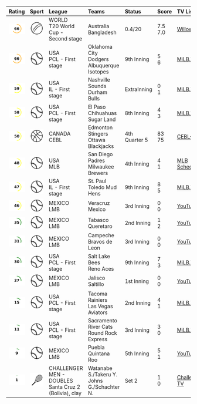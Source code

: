 | Rating                                                                                                                                 | Sport                                                                                                                | League                                                   | Teams                                          | Status        | Score      | TV Listing                                                                                                      |
|:---------------------------------------------------------------------------------------------------------------------------------------|:---------------------------------------------------------------------------------------------------------------------|:---------------------------------------------------------|:-----------------------------------------------|:--------------|:-----------|:----------------------------------------------------------------------------------------------------------------|
| <img src="https://raw.githubusercontent.com/BlakeDuncan25/Donut-SVG-Ratings/bac4e4a278175106499642192132b1786a9aec38/66.svg" alt="66"> | <img src="https://raw.githubusercontent.com/BlakeDuncan25/Donut-SVG-Ratings/master/cricket.png" alt="Cricket">       | WORLD<br>T20 World Cup - Second stage                    | Australia<br>Bangladesh                        | 0.4/20        | 7.5<br>7.0 | <a href="https://www.willow.tv/">Willow</a>                                                                     |
| <img src="https://raw.githubusercontent.com/BlakeDuncan25/Donut-SVG-Ratings/bac4e4a278175106499642192132b1786a9aec38/66.svg" alt="66"> | <img src="https://raw.githubusercontent.com/BlakeDuncan25/Donut-SVG-Ratings/master/baseball.png" alt="Baseball">     | USA<br>PCL - First stage                                 | Oklahoma City Dodgers<br>Albuquerque Isotopes  | 9th Inning    | 5<br>6     | <a href="http://milb.tv/">MiLB.TV</a>                                                                           |
| <img src="https://raw.githubusercontent.com/BlakeDuncan25/Donut-SVG-Ratings/bac4e4a278175106499642192132b1786a9aec38/59.svg" alt="59"> | <img src="https://raw.githubusercontent.com/BlakeDuncan25/Donut-SVG-Ratings/master/baseball.png" alt="Baseball">     | USA<br>IL - First stage                                  | Nashville Sounds<br>Durham Bulls               | ExtraInning   | 0<br>1     | <a href="http://milb.tv/">MiLB.TV</a>                                                                           |
| <img src="https://raw.githubusercontent.com/BlakeDuncan25/Donut-SVG-Ratings/bac4e4a278175106499642192132b1786a9aec38/58.svg" alt="58"> | <img src="https://raw.githubusercontent.com/BlakeDuncan25/Donut-SVG-Ratings/master/baseball.png" alt="Baseball">     | USA<br>PCL - First stage                                 | El Paso Chihuahuas<br>Sugar Land               | 8th Inning    | 4<br>3     | <a href="http://milb.tv/">MiLB.TV</a>                                                                           |
| <img src="https://raw.githubusercontent.com/BlakeDuncan25/Donut-SVG-Ratings/bac4e4a278175106499642192132b1786a9aec38/50.svg" alt="50"> | <img src="https://raw.githubusercontent.com/BlakeDuncan25/Donut-SVG-Ratings/master/basketball.png" alt="Basketball"> | CANADA<br>CEBL                                           | Edmonton Stingers<br>Ottawa Blackjacks         | 4th Quarter 5 | 83<br>75   | <a href="https://plus.cebl.ca/">CEBL+</a>                                                                       |
| <img src="https://raw.githubusercontent.com/BlakeDuncan25/Donut-SVG-Ratings/bac4e4a278175106499642192132b1786a9aec38/48.svg" alt="48"> | <img src="https://raw.githubusercontent.com/BlakeDuncan25/Donut-SVG-Ratings/master/baseball.png" alt="Baseball">     | USA<br>MLB                                               | San Diego Padres<br>Milwaukee Brewers          | 4th Inning    | 4<br>1     | <a href="https://www.mlb.com/schedule">MLB Schedule</a>                                                         |
| <img src="https://raw.githubusercontent.com/BlakeDuncan25/Donut-SVG-Ratings/bac4e4a278175106499642192132b1786a9aec38/47.svg" alt="47"> | <img src="https://raw.githubusercontent.com/BlakeDuncan25/Donut-SVG-Ratings/master/baseball.png" alt="Baseball">     | USA<br>IL - First stage                                  | St. Paul<br>Toledo Mud Hens                    | 9th Inning    | 8<br>5     | <a href="http://milb.tv/">MiLB.TV</a>                                                                           |
| <img src="https://raw.githubusercontent.com/BlakeDuncan25/Donut-SVG-Ratings/bac4e4a278175106499642192132b1786a9aec38/46.svg" alt="46"> | <img src="https://raw.githubusercontent.com/BlakeDuncan25/Donut-SVG-Ratings/master/baseball.png" alt="Baseball">     | MEXICO<br>LMB                                            | Veracruz<br>Mexico                             | 3rd Inning    | 0<br>0     | <a href="https://www.youtube.com/results?search_query=liga+mexicana+de+beisbol&sp=EgJAAQ%253D%253D">YouTube</a> |
| <img src="https://raw.githubusercontent.com/BlakeDuncan25/Donut-SVG-Ratings/bac4e4a278175106499642192132b1786a9aec38/35.svg" alt="35"> | <img src="https://raw.githubusercontent.com/BlakeDuncan25/Donut-SVG-Ratings/master/baseball.png" alt="Baseball">     | MEXICO<br>LMB                                            | Tabasco<br>Queretaro                           | 2nd Inning    | 1<br>2     | <a href="https://www.youtube.com/results?search_query=liga+mexicana+de+beisbol&sp=EgJAAQ%253D%253D">YouTube</a> |
| <img src="https://raw.githubusercontent.com/BlakeDuncan25/Donut-SVG-Ratings/bac4e4a278175106499642192132b1786a9aec38/31.svg" alt="31"> | <img src="https://raw.githubusercontent.com/BlakeDuncan25/Donut-SVG-Ratings/master/baseball.png" alt="Baseball">     | MEXICO<br>LMB                                            | Campeche<br>Bravos de Leon                     | 3rd Inning    | 0<br>0     | <a href="https://www.youtube.com/results?search_query=liga+mexicana+de+beisbol&sp=EgJAAQ%253D%253D">YouTube</a> |
| <img src="https://raw.githubusercontent.com/BlakeDuncan25/Donut-SVG-Ratings/bac4e4a278175106499642192132b1786a9aec38/30.svg" alt="30"> | <img src="https://raw.githubusercontent.com/BlakeDuncan25/Donut-SVG-Ratings/master/baseball.png" alt="Baseball">     | USA<br>PCL - First stage                                 | Salt Lake Bees<br>Reno Aces                    | 9th Inning    | 7<br>3     | <a href="http://milb.tv/">MiLB.TV</a>                                                                           |
| <img src="https://raw.githubusercontent.com/BlakeDuncan25/Donut-SVG-Ratings/bac4e4a278175106499642192132b1786a9aec38/27.svg" alt="27"> | <img src="https://raw.githubusercontent.com/BlakeDuncan25/Donut-SVG-Ratings/master/baseball.png" alt="Baseball">     | MEXICO<br>LMB                                            | Jalisco<br>Saltillo                            | 1st Inning    | 0<br>0     | <a href="https://www.youtube.com/results?search_query=liga+mexicana+de+beisbol&sp=EgJAAQ%253D%253D">YouTube</a> |
| <img src="https://raw.githubusercontent.com/BlakeDuncan25/Donut-SVG-Ratings/bac4e4a278175106499642192132b1786a9aec38/15.svg" alt="15"> | <img src="https://raw.githubusercontent.com/BlakeDuncan25/Donut-SVG-Ratings/master/baseball.png" alt="Baseball">     | USA<br>PCL - First stage                                 | Tacoma Rainiers<br>Las Vegas Aviators          | 2nd Inning    | 4<br>1     | <a href="http://milb.tv/">MiLB.TV</a>                                                                           |
| <img src="https://raw.githubusercontent.com/BlakeDuncan25/Donut-SVG-Ratings/bac4e4a278175106499642192132b1786a9aec38/11.svg" alt="11"> | <img src="https://raw.githubusercontent.com/BlakeDuncan25/Donut-SVG-Ratings/master/baseball.png" alt="Baseball">     | USA<br>PCL - First stage                                 | Sacramento River Cats<br>Round Rock Express    | 3rd Inning    | 3<br>0     | <a href="http://milb.tv/">MiLB.TV</a>                                                                           |
| <img src="https://raw.githubusercontent.com/BlakeDuncan25/Donut-SVG-Ratings/bac4e4a278175106499642192132b1786a9aec38/9.svg" alt="9">   | <img src="https://raw.githubusercontent.com/BlakeDuncan25/Donut-SVG-Ratings/master/baseball.png" alt="Baseball">     | MEXICO<br>LMB                                            | Puebla<br>Quintana Roo                         | 5th Inning    | 5<br>1     | <a href="https://www.youtube.com/results?search_query=liga+mexicana+de+beisbol&sp=EgJAAQ%253D%253D">YouTube</a> |
| <img src="https://raw.githubusercontent.com/BlakeDuncan25/Donut-SVG-Ratings/bac4e4a278175106499642192132b1786a9aec38/1.svg" alt="1">   | <img src="https://raw.githubusercontent.com/BlakeDuncan25/Donut-SVG-Ratings/master/tennis.png" alt="Tennis">         | CHALLENGER MEN - DOUBLES<br>Santa Cruz 2 (Bolivia), clay | Watanabe S./Takeru Y.<br>Johns G./Schachter N. | Set 2         | 1<br>0     | <a href="https://www.atptour.com/en/atp-challenger-tour/challenger-tv">Challenger TV</a>                        |